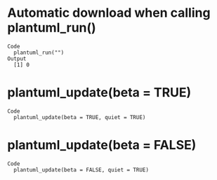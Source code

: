 # Automatic download when calling plantuml_run()

    Code
      plantuml_run("")
    Output
      [1] 0

# plantuml_update(beta = TRUE)

    Code
      plantuml_update(beta = TRUE, quiet = TRUE)

# plantuml_update(beta = FALSE)

    Code
      plantuml_update(beta = FALSE, quiet = TRUE)

